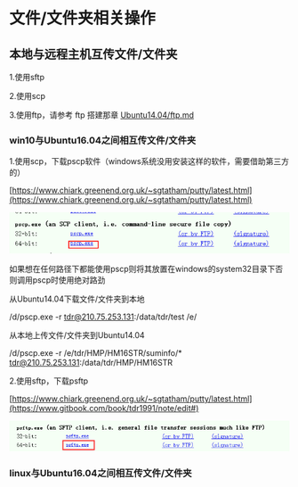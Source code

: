 # 文件/文件夹相关操作

## 本地与远程主机互传文件/文件夹

1.使用sftp

2.使用scp

3.使用ftp，请参考 ftp 搭建那章  [Ubuntu14.04/ftp.md](/Ubuntu14.04/ftp.md)

### win10与Ubuntu16.04之间相互传文件/文件夹

1.使用scp，下载pscp软件（windows系统没用安装这样的软件，需要借助第三方的）

[https://www.chiark.greenend.org.uk/~sgtatham/putty/latest.html](https://www.chiark.greenend.org.uk/~sgtatham/putty/latest.html)

![](/Ubuntu14.04/assets/6_1.png)

如果想在任何路径下都能使用pscp则将其放置在windows的system32目录下否则调用pscp时使用绝对路劲

从Ubuntu14.04下载文件/文件夹到本地

/d/pscp.exe -r tdr@210.75.253.131:/data/tdr/test /e/

从本地上传文件/文件夹到Ubuntu14.04

/d/pscp.exe -r /e/tdr/HMP/HM16STR/suminfo/\* tdr@210.75.253.131:/data/tdr/HMP/HM16STR

2.使用sftp，下载psftp

[https://www.chiark.greenend.org.uk/~sgtatham/putty/latest.html](https://www.gitbook.com/book/tdr1991/note/edit#)

![](/Ubuntu14.04/assets/6_2.png)

### linux与Ubuntu16.04之间相互传文件/文件夹



